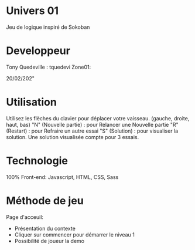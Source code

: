# Univers 01

Jeu de logique inspiré de Sokoban

# Developpeur

Tony Quedeville : tquedevi
Zone01:

20/02/202"


# Utilisation

Utilisez les flèches du clavier pour déplacer votre vaisseau. (gauche, droite, haut, bas)
"N" (Nouvelle partie) : pour Relancer une Nouvelle partie
"R" (Restart) : pour Refraire un autre essai
"S" (Solution) : pour visualiser la solution. Une solution visualisée compte pour 3 essais.


# Technologie
100% Front-end: Javascript, HTML, CSS, Sass 


# Méthode de jeu 
Page d'acceuil: 
- Présentation du contexte
- Cliquer sur commencer pour démarrer le niveau 1
- Possibilité de joueur la demo